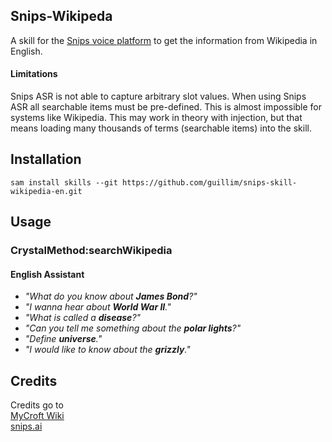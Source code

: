 ## Snips-Wikipeda

A skill for the [Snips voice platform](http://snips.ai) to get the information from Wikipedia in English.

#### Limitations

Snips ASR is not able to capture arbitrary slot values. When using Snips ASR all searchable items must be
pre-defined. This is almost impossible for systems like Wikipedia. This may work in theory with injection,
but that means loading many thousands of terms (searchable items) into the skill.

## Installation

```
sam install skills --git https://github.com/guillim/snips-skill-wikipedia-en.git
```

## Usage

### CrystalMethod:searchWikipedia

#### English Assistant

* *"What do you know about __James Bond__?"*
* *"I wanna hear about __World War II__."*
* *"What is called a __disease__?"*
* *"Can you tell me something about the __polar lights__?"*
* *"Define __universe__."*
* *"I would like to know about the __grizzly__."*

## Credits
Credits go to  
[MyCroft Wiki](https://github.com/mycroftai/skill-wiki/tree/master)  
[snips.ai](https://gitlab.smb-tec.com/snips.ai/skills/snips-wikipedia)  
